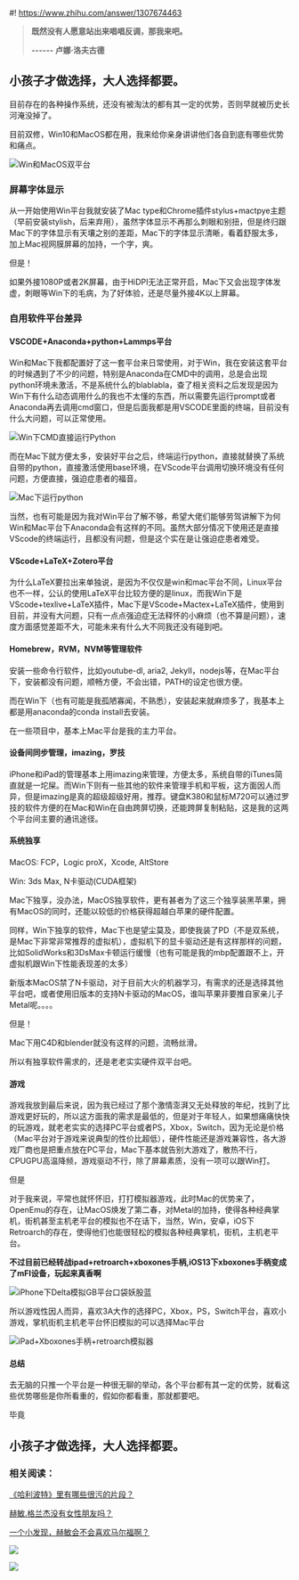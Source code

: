 #! https://www.zhihu.com/answer/1307674463



> **既然没有人愿意站出来唱唱反调，那我来吧。**
>
> **------ 卢娜·洛夫古德**

## 小孩子才做选择，大人选择都要。

目前存在的各种操作系统，还没有被淘汰的都有其一定的优势，否则早就被历史长河淹没掉了。

目前双修，Win10和MacOS都在用，我来给你亲身讲讲他们各自到底有哪些优势和痛点。

![Win和MacOS双平台](https://raw.githubusercontent.com/PhDLuffy/PicGo/master/img/20200629142110.jpg)

### 屏幕字体显示

从一开始使用Win平台我就安装了Mac type和Chrome插件stylus+mactpye主题（早前安装stylish，后来弃用），虽然字体显示不再那么刺眼和别扭，但是终归跟Mac下的字体显示有天壤之别的差距，Mac下的字体显示清晰，看着舒服太多，加上Mac视网膜屏幕的加持，一个字，爽。

但是！

如果外接1080P或者2K屏幕，由于HiDPI无法正常开启，Mac下又会出现字体发虚，刺眼等Win下的毛病，为了好体验，还是尽量外接4K以上屏幕。

### 自用软件平台差异

#### VSCODE+Anaconda+python+Lammps平台

Win和Mac下我都配置好了这一套平台来日常使用，对于Win，我在安装这套平台的时候遇到了不少的问题，特别是Anaconda在CMD中的调用，总是会出现python环境未激活，不是系统什么的blablabla，查了相关资料之后发现是因为Win下有什么动态调用什么的我也不太懂的东西，所以需要先运行prompt或者Anaconda再去调用cmd窗口，但是后面我都是用VSCODE里面的终端，目前没有什么大问题，可以正常使用。

![Win下CMD直接运行Python](https://raw.githubusercontent.com/PhDLuffy/PicGo/master/img/20200628133320.jpg)

而在Mac下就方便太多，安装好平台之后，终端运行python，直接就替换了系统自带的python，直接激活使用base环境，在VScode平台调用切换环境没有任何问题，方便直接，强迫症患者的福音。

![Mac下运行python](https://raw.githubusercontent.com/PhDLuffy/PicGo/master/img/20200628133438.png)

当然，也有可能是因为我对Win平台了解不够，希望大佬们能够劳驾讲解下为何Win和Mac平台下Anaconda会有这样的不同。虽然大部分情况下使用还是直接VScode的终端运行，且都没有问题，但是这个实在是让强迫症患者难受。

#### VScode+LaTeX+Zotero平台

为什么LaTeX要拉出来单独说，是因为不仅仅是win和mac平台不同，Linux平台也不一样，公认的使用LaTeX平台比较方便的是linux，而我Win下是VScode+texlive+LaTeX插件，Mac下是VScode+Mactex+LaTeX插件，使用到目前，并没有大问题，只有一点点强迫症无法释怀的小麻烦（也不算是问题），速度方面感觉差距不大，可能未来有什么大不同我还没有碰到吧。

#### Homebrew，RVM，NVM等管理软件

安装一些命令行软件，比如youtube-dl, aria2, JekyII，nodejs等，在Mac平台下，安装都没有问题，顺畅方便，不会出错，PATH的设定也很方便。

而在Win下（也有可能是我孤陋寡闻，不熟悉），安装起来就麻烦多了，我基本上都是用anaconda的conda install去安装。

在一些项目中，基本上Mac平台是我的主力平台。

#### 设备间同步管理，imazing，罗技

iPhone和iPad的管理基本上用imazing来管理，方便太多，系统自带的iTunes简直就是一坨屎。而Win下则有一些其他的软件来管理手机和平板，这方面因人而异，但是imazing是真的超级超级好用，推荐。键盘K380和鼠标M720可以通过罗技的软件方便的在Mac和Win在自由跨屏切换，还能跨屏复制粘贴，这是我的这两个平台间主要的通讯途径。

#### 系统独享

MacOS: FCP，Logic proX，Xcode, AltStore

Win: 3ds Max, N卡驱动(CUDA框架)

Mac下独享，没办法，MacOS独享软件，更有甚者为了这三个独享装黑苹果，拥有MacOS的同时，还能以较低的价格获得超越白苹果的硬件配置。

同样，Win下独享的软件，Mac下也是望尘莫及，即使我装了PD（不是双系统，是Mac下非常非常推荐的虚拟机），虚拟机下的显卡驱动还是有这样那样的问题，比如SolidWorks和3DsMax卡顿运行缓慢（也有可能是我的mbp配置跟不上，开虚拟机跟Win下性能表现差的太多）

新版本MacOS禁了N卡驱动，对于目前大火的机器学习，有需求的还是选择其他平台吧，或者使用旧版本的支持N卡驱动的MacOS，谁叫苹果非要推自家亲儿子Metal呢。。。。

但是！

Mac下用C4D和blender就没有这样的问题，流畅丝滑。

所以有独享软件需求的，还是老老实实硬件双平台吧。

#### 游戏

游戏我放到最后来说，因为我已经过了那个激情澎湃又无处释放的年纪，找到了比游戏更好玩的，所以这方面我的需求是最低的，但是对于年轻人，如果想痛痛快快的玩游戏，就老老实实的选择PC平台或者PS，Xbox，Switch，因为无论是价格（Mac平台对于游戏来说典型的性价比超低），硬件性能还是游戏兼容性，各大游戏厂商也是把重点放在PC平台，Mac下基本就告别大游戏了，散热不行，CPUGPU高温降频，游戏驱动不行，除了屏幕素质，没有一项可以跟Win打。

但是

对于我来说，平常也就怀怀旧，打打模拟器游戏，此时Mac的优势来了，OpenEmu的存在，让MacOS焕发了第二春，对Metal的加持，使得各种经典掌机，街机甚至主机老平台的模拟也不在话下，当然，Win，安卓，iOS下Retroarch的存在，使得他们也能很轻松的模拟各种经典掌机，街机，主机老平台。

**不过目前已经转战ipad+retroarch+xboxones手柄,iOS13下xboxones手柄变成了mFI设备，玩起来真香啊**

![iPhone下Delta模拟GB平台口袋妖股蓝](https://raw.githubusercontent.com/PhDLuffy/PicGo/master/img/20200628141315.jpg)

所以游戏性因人而异，喜欢3A大作的选择PC，Xbox，PS，Switch平台，喜欢小游戏，掌机街机主机老平台怀旧模拟的可以选择Mac平台

![iPad+Xboxones手柄+retroarch模拟器](https://raw.githubusercontent.com/PhDLuffy/PicGo/master/img/20200628141700.JPG)

#### 总结

去无脑的只推一个平台是一种很无聊的举动，各个平台都有其一定的优势，就看这些优势哪些是你所看重的，假如你都看重，那就都要吧。

毕竟

## 小孩子才做选择，大人选择都要。

### 相关阅读：

[《哈利波特》里有哪些很污的片段？](https://www.zhihu.com/question/386132327/answer/1140862125 "card")

[赫敏.格兰杰没有女性朋友吗？](https://www.zhihu.com/question/390424837/answer/1191466637 "card")

[一个小发现，赫敏会不会喜欢马尔福啊？](https://www.zhihu.com/answer/1302623044 "card")

![](https://raw.githubusercontent.com/PhDLuffy/PicGo/master/img/20200625172316.gif)

![](https://raw.githubusercontent.com/PhDLuffy/PicGo/master/img/20200625172726.jpg)